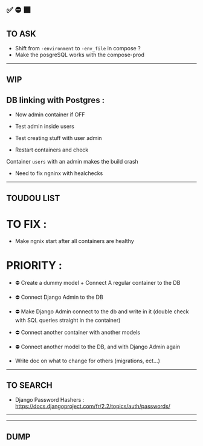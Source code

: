 ✅
⛔
🟧 
--------------------------------------------------------------------------------
TO ASK
--------------------------------------------------------------------------------

- Shift from `-environment` to `-env_file` in compose ?
- Make the posgreSQL works with the compose-prod

--------------------------------------------------------------------------------
WIP
--------------------------------------------------------------------------------
## DB linking with Postgres :

- Now admin container if OFF

- Test admin inside users
- Test creating stuff with user admin
- Restart containers and check


Container `users` with an admin makes the build crash
- Need to fix ngninx with healchecks

--------------------------------------------------------------------------------
TOUDOU LIST
--------------------------------------------------------------------------------
# TO FIX :
- Make ngnix start after all containers are healthy


# PRIORITY :
- ⛔ Create a dummy model + Connect A regular container to the DB
- ⛔ Connect Django Admin to the DB
- ⛔ Make Django Admin connect to the db and write in it (double check with SQL queries straight in the container)
- ⛔ Connect another container with another models
- ⛔ Connect another model to the DB, and with Django Admin again

- Write doc on what to change for others (migrations, ect...)


--------------------------------------------------------------------------------
TO SEARCH
--------------------------------------------------------------------------------
- Django Password Hashers : https://docs.djangoproject.com/fr/2.2/topics/auth/passwords/

--------------------------------------------------------------------------------





--------------------------------------------------------------------------------
DUMP
--------------------------------------------------------------------------------
